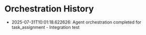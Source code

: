 # Orchestration History

- 2025-07-31T10:01:18.622626: Agent orchestration completed for task_assignment - Integration test
